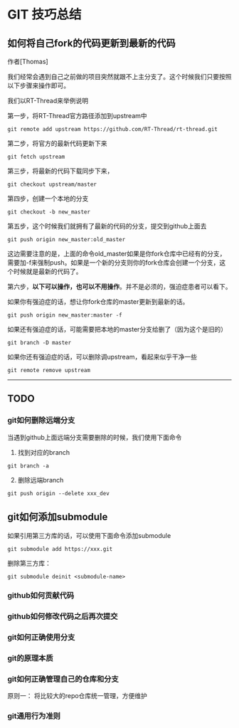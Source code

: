 # GIT 技巧总结

##  如何将自己fork的代码更新到最新的代码

作者[Thomas]

我们经常会遇到自己之前做的项目突然就跟不上主分支了。这个时候我们只要按照以下步骤来操作即可。

我们以RT-Thread来举例说明

第一步，将RT-Thread官方路径添加到upstream中

```
git remote add upstream https://github.com/RT-Thread/rt-thread.git
```

第二步，将官方的最新代码更新下来

```
git fetch upstream
```

第三步，将最新的代码下载同步下来，

```
git checkout upstream/master
```

第四步，创建一个本地的分支

```
git checkout -b new_master
```

第五步，这个时候我们就拥有了最新的代码的分支，提交到github上面去

```
git push origin new_master:old_master
```

这边需要注意的是，上面的命令old_master如果是你fork仓库中已经有的分支，需要加-f来强制push。如果是一个新的分支则你的fork仓库会创建一个分支，这个时候就是最新的代码了。

第六步，**以下可以操作，也可以不用操作**。并不是必须的，强迫症患者可以看下。

如果你有强迫症的话，想让你fork仓库的master更新到最新的话。

```
git push origin new_master:master -f    
```

如果还有强迫症的话，可能需要把本地的master分支给删了（因为这个是旧的）

```
git branch -D master
```

如果你还有强迫症的话，可以删除调upstream，看起来似乎干净一些

```
git remote remove upstream
```

-----------

## TODO

### git如何删除远端分支

当遇到github上面远端分支需要删除的时候，我们使用下面命令

1. 找到对应的branch

```
git branch -a              
```

2. 删除远端branch

```
git push origin --delete xxx_dev
```

## git如何添加submodule

如果引用第三方库的话，可以使用下面命令添加submodule

```
git submodule add https://xxx.git
```



删除第三方库：

```
git submodule deinit <submodule-name>
```







### github如何贡献代码

### github如何修改代码之后再次提交

### git如何正确使用分支

### git的原理本质

### git如何正确管理自己的仓库和分支

原则一： 将比较大的repo仓库统一管理，方便维护

### git通用行为准则

